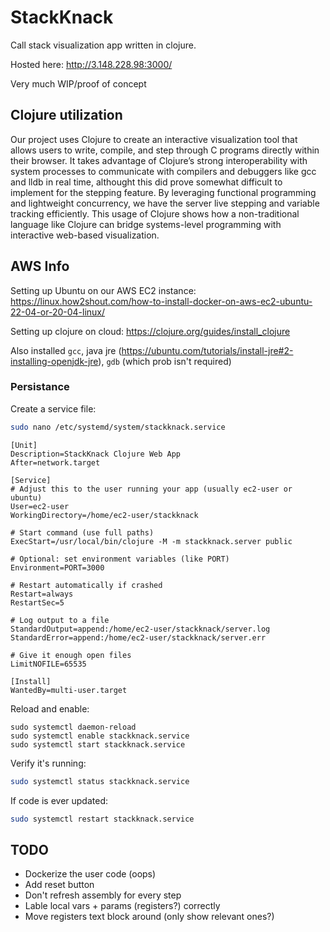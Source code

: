 # StackKnack

Call stack visualization app written in clojure.

Hosted here: http://3.148.228.98:3000/

Very much WIP/proof of concept

## Clojure utilization

Our project uses Clojure to create an interactive visualization tool that allows users to write, compile, and step through C programs directly within their browser.
It takes advantage of Clojure’s strong interoperability with system processes to communicate with compilers and debuggers like gcc and lldb in real time, althought this did prove somewhat difficult to implement for the stepping feature.
By leveraging functional programming and lightweight concurrency, we have the server live stepping and variable tracking efficiently.
This usage of Clojure shows how a non-traditional language like Clojure can bridge systems-level programming with interactive web-based visualization.

## AWS Info

Setting up Ubuntu on our AWS EC2 instance: https://linux.how2shout.com/how-to-install-docker-on-aws-ec2-ubuntu-22-04-or-20-04-linux/

Setting up clojure on cloud: https://clojure.org/guides/install_clojure

Also installed `gcc`, java jre (https://ubuntu.com/tutorials/install-jre#2-installing-openjdk-jre), `gdb` (which prob isn't required)

### Persistance

Create a service file:
```bash
sudo nano /etc/systemd/system/stackknack.service
```

```
[Unit]
Description=StackKnack Clojure Web App
After=network.target

[Service]
# Adjust this to the user running your app (usually ec2-user or ubuntu)
User=ec2-user
WorkingDirectory=/home/ec2-user/stackknack

# Start command (use full paths)
ExecStart=/usr/local/bin/clojure -M -m stackknack.server public

# Optional: set environment variables (like PORT)
Environment=PORT=3000

# Restart automatically if crashed
Restart=always
RestartSec=5

# Log output to a file
StandardOutput=append:/home/ec2-user/stackknack/server.log
StandardError=append:/home/ec2-user/stackknack/server.err

# Give it enough open files
LimitNOFILE=65535

[Install]
WantedBy=multi-user.target
```

Reload and enable:

```
sudo systemctl daemon-reload
sudo systemctl enable stackknack.service
sudo systemctl start stackknack.service
```

Verify it's running:

```bash
sudo systemctl status stackknack.service
```

If code is ever updated:
```bash
sudo systemctl restart stackknack.service
```

## TODO

* Dockerize the user code (oops)
* Add reset button
* Don't refresh assembly for every step
* Lable local vars + params (registers?) correctly
* Move registers text block around (only show relevant ones?)